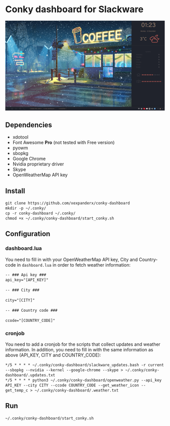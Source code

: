 # **Conky dashboard for Slackware**

![alt tag](https://raw.githubusercontent.com/xexpanderx/conky-dashboard/master/screenshot.png)

## Dependencies

 - xdotool
 - Font Awesome **Pro** (not tested with Free version)
 - pyowm
 - sbopkg
 - Google Chrome
 - Nvidia proprietary driver
 - Skype
 - OpenWeatherMap API key

## Install

    git clone https://github.com/xexpanderx/conky-dashboard
    mkdir -p ~/.conky/
    cp -r conky-dashboard ~/.conky/
    chmod +x ~/.conky/conky-dashboard/start_conky.sh

## Configuration

### dashboard.lua
You need to fill in with your OpenWeatherMap API key, City and Country-code in `dashboard.lua` in order to fetch weather information:

    -- ### Api key ###
    api_key="[API_KEY]"
    
    -- ### City ###
    
    city="[CITY]"
    
    -- ### Country code ###
    
    ccode="[COUNTRY_CODE]"
  ### cronjob
  You need to add a cronjob for the scripts that collect updates and weather information. In addition, you need to fill in with the same information as above (API_KEY, CITY and COUNTRY_CODE):

    */5 * * * * ~/.conky/conky-dashboard/slackware_updates.bash -r current --sbopkg --nvidia --kernel --google-chrome --skype > ~/.conky/conky-dashboard/.updates.txt
    */5 * * * * python3 ~/.conky/conky-dashboard/openweather.py --api_key API_KEY --city CITY --ccode COUNTRY_CODE --get_weather_icon --get_temp_c > ~/.conky/conky-dashboard/.weather.txt
 ## Run
 

    ~/.conky/conky-dashboard/start_conky.sh
